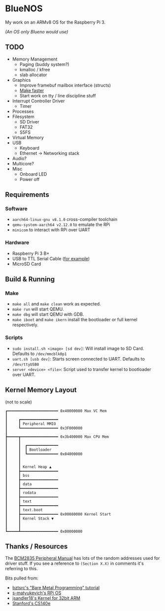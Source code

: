 # BlueNOS

My work on an ARMv8 OS for the Raspberry Pi 3.

*(An OS only Blueno would use)*

## TODO
- Memory Management
  - Paging (buddy system?)
  - kmalloc / kfree
  - slab allocator
- Graphics
  - Improve framebuf mailbox interface (structs)
  - [Make faster](https://www.raspberrypi.org/forums/viewtopic.php?t=213964)
  - Start work on tty / line discipline stuff
- Interrupt Controller Driver
  - Timer
- Processes
- Filesystem
  - SD Driver
  - FAT32
  - S5FS
- Virtual Memory
- USB
  - Keyboard
  - Ethernet -> Networking stack
- Audio?
- Multicore?
- Misc
  - Onboard LED
  - Power off

## Requirements
### Software
- `aarch64-linux-gnu v8.1.0` cross-compiler toolchain
- `qemu-system-aarch64 v2.12.0` to emulate the RPi
- `minicom` to interact with RPi over UART

### Hardware
- Raspberry Pi 3 B+
- USB to TTL Serial Cable ([for example][usb_to_ttl])
- MicroSD Card

## Build & Running
### Make
- `make all` and `make clean` work as expected.
- `make run` will start QEMU.
- `make dbg` will start QEMU with GDB.
- `make iboot` and `make ikern` install the bootloader or full kernel respectively.

### Scripts
- `sudo install.sh <image> [sd dev]`: Will install image to SD Card. Defaults to `/dev/mmcblk0p1`
- `uart.sh [usb dev]`: Starts screen connected to UART. Defaults to `/dev/ttyUSB0`
- `server <device> <file>`: Script used to transfer kernel to bootloader over UART.

## Kernel Memory Layout
(not to scale)
```
┏━━━━━━━━━━━━━━━━━━━━━━━ 0x40000000 Max VC Mem
┃
┃     ┏━━━━━━━━━━━━━━━━━
┃     ┃ Peripheral MMIO
┃     ┗━━━━━━━━━━━━━━━━━ 0x3F000000
┃
┣━━━━━┳━━━━━━━━━━━━━━━━━ 0x3b400000 Max CPU Mem
┃     ┃
┃     ┃  ┏━━━━━━━━━━━━━━
┃     ┃  ┃ Bootloader
┃     ┃  ┗━━━━━━━━━━━━━━ 0x04000000
┃     ┃
┃     ┃
┃     ┃ Kernel Heap ▲
┃     ┣━━━━━━━━━━━━━━━━━
┃     ┃ bss
┃     ┣━━━━━━━━━━━━━━━━━
┃     ┃ data
┃     ┣━━━━━━━━━━━━━━━━━
┃     ┃ rodata
┃     ┣━━━━━━━━━━━━━━━━━
┃     ┃ text
┃     ┣━━━━━━━━━━━━━━━━━
┃     ┃ text.boot
┃     ┣━━━━━━━━━━━━━━━━━ 0x00080000 Kernel Start
┃     ┃ Kernel Stack ▼
┃     ┃
┃     ┃
┗━━━━━┻━━━━━━━━━━━━━━━━━ 0x00000000
```

## Thanks / Resources

The [BCM2835 Peripheral Manual](https://web.stanford.edu/class/cs140e/docs/BCM2837-ARM-Peripherals.pdf)
has lots of the random addresses used for driver stuff. If you see a reference to `(Section X.X)`
in comments it's referring to this.

Bits pulled from:
- [bztsrc's "Bare Metal Programming" tutorial](https://github.com/bztsrc/raspi3-tutorial)
- [s-matyukevich's RPi OS](https://github.com/s-matyukevich/raspberry-pi-os)
- [jsandler18's Kernel for 32bit ARM](https://github.com/jsandler18/raspi-kernel)
- [Stanford's CS140e](https://web.stanford.edu/class/cs140e)

[usb_to_ttl]: https://www.amazon.com/JBtek-WINDOWS-Supported-Raspberry-Programming/dp/B00QT7LQ88/
